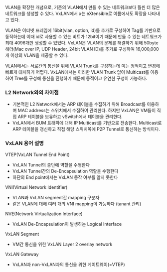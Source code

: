 VLAN을 확장한 개념으로, 기존의 VLAN에서 만들 수 있는 네트워크보다 훨씬 더 많은 네트워크를 생성할 수 있다. VxLAN에서 x는 eXtensible로 이름에서도 확장을 나타내고 있다. 

VLAN은 이더넷 프레임에 16bit(vlan, option, id)를 추가로 구성하여 Tag를 기반으로 동작하는데 이때 id로 사용할 수 있는 비트가 12bit이기 때문에 만들 수 있는 네트워크가 최대 4096개만 생성할 수 있었다. VxLAN은 VLAN의 문제를 해결하기 위해 50byte 헤더(Mac over IP, UDP Header, 24bit VLAN ID)를 추가로 구성하여 16,000,000개 이상의 VLAN을 제공할 수 있다.

VLAN에서는 서로간의 통신을 위해 VLAN Trunk를 구성하는데 이는 정적이고 변경에 빠르게 대처하기 어렵다. VxLAN에서는 이러한 VLAN Trunk 없이 Multicast를 이용하여 Tree를 구성해 통신을 진행하기 때문에 동적이고 유연한 구성이 가능하다.

### L2 Network와의 차이점
- 기본적인 L2 Network에서는 ARP 테이블을 수집하기 위해 Broadcast를 이용하며 MAC address는 스위치에서 수집하여 관리한다. 하지만 VxLAN은 VM들이 직접 ARP 테이블을 보유하고 vSwitch에서 테이블을 관리한다. 
- VxLAN에서 BUM 트래픽에 대해 IP Multicast를 기반으로 전송한다. Multicast로 ARP 테이블을 갱신하고 직접 해당 스위치쪽에 P2P Tunnel로 통신하는 방식이다.

### VxLAN 용어 설명
VTEP(VxLAN Tunnel End Point)
- VxLAN Tunnel의 종단에 역할을 수행한다
- VxLAN Tunnel간의 De-Encapsulation 역할을 수행한다
- 하단의 End point에서는 VxLAN 동작 여부를 알지 못한다

VNI(Virtual Network Identifier)
- VLAN과 VxLAN segment간 mapping 구분자
- 같은 VLAN에 대해 여러 개의 VNI mapping이 가능하다 (tanant 관리)

NVE(Network Virtualization Interface)
- VxLAN De-Encapsulation이 발생하는 Logical Interface

VxLAN Segment
- VM간 통신을 위한 VxLAN Layer 2 overlay network

VxLAN Gateway
- VxLAN과 non-VxLAN과의 통신을 위한 게이트웨이(=VTEP)